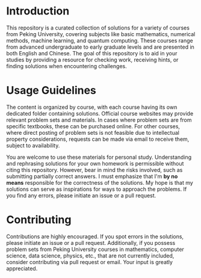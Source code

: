 # Introduction
This repository is a curated collection of solutions for a variety of courses from Peking University, covering subjects like basic mathematics, numerical methods, machine learning, and quantum computing. These courses range from advanced undergraduate to early graduate levels and are presented in both English and Chinese. The goal of this repository is to aid in your studies by providing a resource for checking work, receiving hints, or finding solutions when encountering challenges.

# Usage Guidelines
The content is organized by course, with each course having its own dedicated folder containing solutions. Official course websites may provide relevant problem sets and materials. In cases where problem sets are from specific textbooks, these can be purchased online. For other courses, where direct posting of problem sets is not feasible due to intellectual property considerations, requests can be made via email to receive them, subject to availability.


You are welcome to use these materials for personal study. Understanding and rephrasing solutions for your own homework is permissible without citing this repository. However, bear in mind the risks involved, such as submitting partially correct answers. I must emphasize that I'm **by no means** responsible for the correctness of the solutions. My hope is that my solutions can serve as inspirations for ways to approach the problems. If you find any errors, please initiate an issue or a pull request.

# Contributing
Contributions are highly encouraged. If you spot errors in the solutions, please initiate an issue or a pull request. Additionally, if you possess problem sets from Peking University courses in mathematics, computer science, data science, physics, etc., that are not currently included, consider contributing via pull request or email. Your input is greatly appreciated.